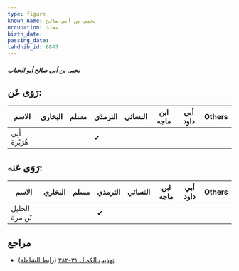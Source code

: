 ```yaml
---
type: figure
known_name: يحيى بن أبي صالح
occupation: محدث
birth_date:
passing_date:
tahdhib_id: 6847
---
```

##### يحيى بن أبي صالح أبو الحباب

## رَوَى عَن:
| الاسم          | البخاري | مسلم | الترمذي | النسائي | ابن ماجه | أبي داود | Others |
| -------------- | ------- | ---- | ------- | ------- | -------- | -------- | ------ |
| أَبِي هُرَيْرة |         |      | ✔       |         |          |          |        |
## رَوَى عَنه:
| الاسم          | البخاري | مسلم | الترمذي | النسائي | ابن ماجه | أبي داود | Others |
| -------------- | ------- | ---- | ------- | ------- | -------- | -------- | ------ |
| الخليل بْن مرة |         |      | ✔       |         |          |          |        |
## مراجع
- [تهذيب الكمال ٣١-٣٨٢](obsidian://open?vault=Tahdhib-al-Kamal&file=Figures/٦٨٤٧-يحيى%20بن%20أبي%20صالح%20أبو%20الحباب) ([رابط الشاملة](https://shamela.ws/book/3722/16930))